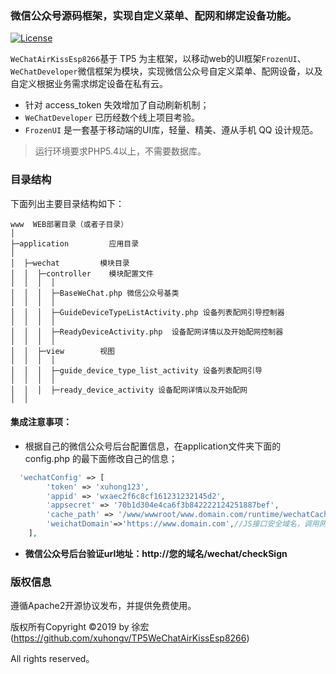 ### 微信公众号源码框架，实现自定义菜单、配网和绑定设备功能。


[![License](https://poser.pugx.org/topthink/think/license)](https://packagist.org/packages/topthink/think)

`WeChatAirKissEsp8266`基于 TP5 为主框架，以移动web的UI框架`FrozenUI`、`WeChatDeveloper`微信框架为模块，实现微信公众号自定义菜单、配网设备，以及自定义根据业务需求绑定设备在私有云。

 + 针对 access_token 失效增加了自动刷新机制；
 + `WeChatDeveloper` 已历经数个线上项目考验。
 + `FrozenUI` 是一套基于移动端的UI库，轻量、精美、遵从手机 QQ 设计规范。


> 运行环境要求PHP5.4以上，不需要数据库。


### 目录结构

下面列出主要目录结构如下：

~~~
www  WEB部署目录（或者子目录）
│
├─application         应用目录
│           
│  ├─wechat         模块目录
│  │  ├─controller    模块配置文件
│  │  │  │ 
│  │  │  ├─BaseWeChat.php 微信公众号基类
│  │  │  │ 
│  │  │  ├─GuideDeviceTypeListActivity.php 设备列表配网引导控制器 
│  │  │  │ 
│  │  │  ├─ReadyDeviceActivity.php  设备配网详情以及开始配网控制器 
│  │  │  │ 
│  │  ├─view        视图
│  │  │  │ 
│  │  │  ├─guide_device_type_list_activity 设备列表配网引导
│  │  │  │ 
│  │  │  ├─ready_device_activity 设备配网详情以及开始配网
│  │ 

~~~


#### 集成注意事项：

*   根据自己的微信公众号后台配置信息，在application文件夹下面的 config.php 的最下面修改自己的信息；
    

``` php
  'wechatConfig' => [
        'token' => 'xuhong123',
        'appid' => 'wxaec2f6c8cf161231232145d2',
        'appsecret' => '70b1d304e4ca6f3b842222124251887bef',
        'cache_path' => '/www/wwwroot/www.domain.com/runtime/wechatCache', //access_token保存位置，确认此文件夹可读可写
        'weichatDomain'=>'https://www.domain.com',//JS接口安全域名，调用网页jssdk菜单需要用到。
    ],
```
*   **微信公众号后台验证url地址：http://您的域名/wechat/checkSign**
    

### 版权信息

遵循Apache2开源协议发布，并提供免费使用。

版权所有Copyright ©2019  by 徐宏 (https://github.com/xuhongv/TP5WeChatAirKissEsp8266)

All rights reserved。



